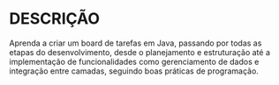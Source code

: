 # DESCRIÇÃO
Aprenda a criar um board de tarefas em Java, passando por todas as etapas do desenvolvimento, desde o planejamento e estruturação até a implementação de funcionalidades como gerenciamento de dados e integração entre camadas, seguindo boas práticas de programação.
